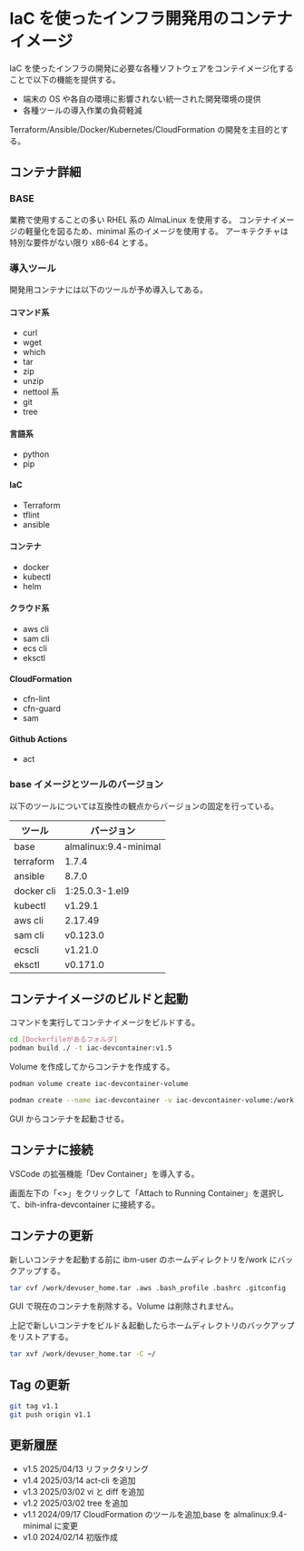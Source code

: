 # IaC を使ったインフラ開発用のコンテナイメージ

IaC を使ったインフラの開発に必要な各種ソフトウェアをコンテイメージ化することで以下の機能を提供する。

- 端末の OS や各自の環境に影響されない統一された開発環境の提供
- 各種ツールの導入作業の負荷軽減

Terraform/Ansible/Docker/Kubernetes/CloudFormation の開発を主目的とする。

## コンテナ詳細

### BASE

業務で使用することの多い RHEL 系の AlmaLinux を使用する。
コンテナイメージの軽量化を図るため、minimal 系のイメージを使用する。
アーキテクチャは特別な要件がない限り x86-64 とする。

### 導入ツール

開発用コンテナには以下のツールが予め導入してある。

#### コマンド系

- curl
- wget
- which
- tar
- zip
- unzip
- nettool 系
- git
- tree

#### 言語系

- python
- pip

#### IaC

- Terraform
- tflint
- ansible

#### コンテナ

- docker
- kubectl
- helm

#### クラウド系

- aws cli
- sam cli
- ecs cli
- eksctl

#### CloudFormation

- cfn-lint
- cfn-guard
- sam

#### Github Actions

- act

### base イメージとツールのバージョン

以下のツールについては互換性の観点からバージョンの固定を行っている。

| ツール     | バージョン            |
| ---------- | --------------------- |
| base       | almalinux:9.4-minimal |
| terraform  | 1.7.4                 |
| ansible    | 8.7.0                 |
| docker cli | 1:25.0.3-1.el9        |
| kubectl    | v1.29.1               |
| aws cli    | 2.17.49               |
| sam cli    | v0.123.0              |
| ecscli     | v1.21.0               |
| eksctl     | v0.171.0              |

## コンテナイメージのビルドと起動

コマンドを実行してコンテナイメージをビルドする。

```bash
cd [Dockerfileがあるフォルダ]
podman build ./ -t iac-devcontainer:v1.5
```

Volume を作成してからコンテナを作成する。

```bash
podman volume create iac-devcontainer-volume

podman create --name iac-devcontainer -v iac-devcontainer-volume:/work -v /run/podman/podman.sock:/var/run/docker.sock docker.sock iac-devcontainer:v1.5
```

GUI からコンテナを起動させる。

## コンテナに接続

VSCode の拡張機能「Dev Container」を導入する。

画面左下の「<>」をクリックして「Attach to Running Container」を選択して、bih-infra-devcontainer に接続する。

## コンテナの更新

新しいコンテナを起動する前に ibm-user のホームディレクトリを/work にバックアップする。

```bash
tar cvf /work/devuser_home.tar .aws .bash_profile .bashrc .gitconfig
```

GUI で現在のコンテナを削除する。Volume は削除されません。

上記で新しいコンテナをビルド＆起動したらホームディレクトリのバックアップをリストアする。

```bash
tar xvf /work/devuser_home.tar -C ~/
```

## Tag の更新

```sh
git tag v1.1
git push origin v1.1
```

## 更新履歴

- v1.5 2025/04/13 リファクタリング
- v1.4 2025/03/14 act-cli を追加
- v1.3 2025/03/02 vi と diff を追加
- v1.2 2025/03/02 tree を追加
- v1.1 2024/09/17 CloudFormation のツールを追加,base を almalinux:9.4-minimal に変更
- v1.0 2024/02/14 初版作成
